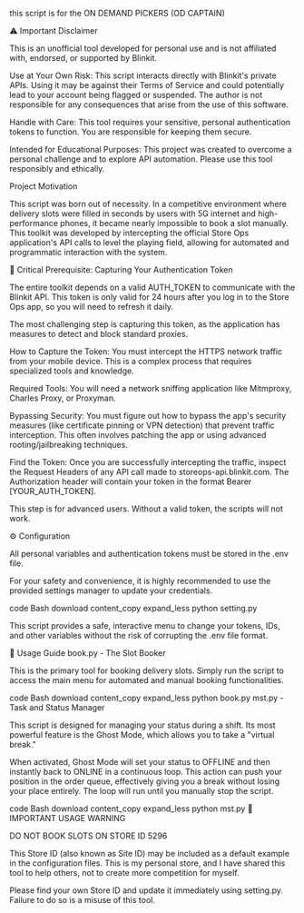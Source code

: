 this script is for the ON DEMAND PICKERS (OD CAPTAIN) 


⚠️ Important Disclaimer

This is an unofficial tool developed for personal use and is not affiliated with, endorsed, or supported by Blinkit.

Use at Your Own Risk: This script interacts directly with Blinkit's private APIs. Using it may be against their Terms of Service and could potentially lead to your account being flagged or suspended. The author is not responsible for any consequences that arise from the use of this software.

Handle with Care: This tool requires your sensitive, personal authentication tokens to function. You are responsible for keeping them secure.

Intended for Educational Purposes: This project was created to overcome a personal challenge and to explore API automation. Please use this tool responsibly and ethically.

Project Motivation

This script was born out of necessity. In a competitive environment where delivery slots were filled in seconds by users with 5G internet and high-performance phones, it became nearly impossible to book a slot manually. This toolkit was developed by intercepting the official Store Ops application's API calls to level the playing field, allowing for automated and programmatic interaction with the system.

🔑 Critical Prerequisite: Capturing Your Authentication Token

The entire toolkit depends on a valid AUTH_TOKEN to communicate with the Blinkit API. This token is only valid for 24 hours after you log in to the Store Ops app, so you will need to refresh it daily.

The most challenging step is capturing this token, as the application has measures to detect and block standard proxies.

How to Capture the Token:
You must intercept the HTTPS network traffic from your mobile device. This is a complex process that requires specialized tools and knowledge.

Required Tools: You will need a network sniffing application like Mitmproxy, Charles Proxy, or Proxyman.

Bypassing Security: You must figure out how to bypass the app's security measures (like certificate pinning or VPN detection) that prevent traffic interception. This often involves patching the app or using advanced rooting/jailbreaking techniques.

Find the Token: Once you are successfully intercepting the traffic, inspect the Request Headers of any API call made to storeops-api.blinkit.com. The Authorization header will contain your token in the format Bearer [YOUR_AUTH_TOKEN].

This step is for advanced users. Without a valid token, the scripts will not work.

⚙️ Configuration

All personal variables and authentication tokens must be stored in the .env file.

For your safety and convenience, it is highly recommended to use the provided settings manager to update your credentials.

code
Bash
download
content_copy
expand_less
python setting.py

This script provides a safe, interactive menu to change your tokens, IDs, and other variables without the risk of corrupting the .env file format.

🚀 Usage Guide
book.py - The Slot Booker

This is the primary tool for booking delivery slots. Simply run the script to access the main menu for automated and manual booking functionalities.

code
Bash
download
content_copy
expand_less
python book.py
mst.py - Task and Status Manager

This script is designed for managing your status during a shift. Its most powerful feature is the Ghost Mode, which allows you to take a "virtual break."

When activated, Ghost Mode will set your status to OFFLINE and then instantly back to ONLINE in a continuous loop. This action can push your position in the order queue, effectively giving you a break without losing your place entirely. The loop will run until you manually stop the script.

code
Bash
download
content_copy
expand_less
python mst.py
🛑 IMPORTANT USAGE WARNING

DO NOT BOOK SLOTS ON STORE ID 5296

This Store ID (also known as Site ID) may be included as a default example in the configuration files. This is my personal store, and I have shared this tool to help others, not to create more competition for myself.

Please find your own Store ID and update it immediately using setting.py. Failure to do so is a misuse of this tool.

